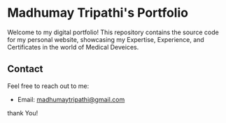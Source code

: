 # Madhumay Tripathi's Portfolio

Welcome to my digital portfolio! This repository contains the source code for my personal website, showcasing my Expertise, Experience, and Certificates in the world of Medical Deveices.

## Contact
Feel free to reach out to me:

- Email: madhumaytripathi@gmail.com

thank You!
